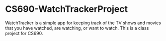 # CS690-WatchTrackerProject
WatchTracker is a simple app for keeping track of the TV shows and movies that you have watched, are watching, or want to watch. This is a class project for CS690.
